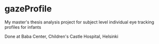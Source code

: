 # gazeProfile

My master's thesis analysis project for subject level individual eye tracking profiles for infants

Done at Baba Center, Children's Castle Hospital, Helsinki
